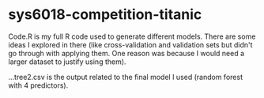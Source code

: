 # sys6018-competition-titanic

Code.R is my full R code used to generate different models. There are some ideas I explored in there (like cross-validation and validation sets but didn't go through with applying them. One reason was because I would need a larger dataset to justify using them).

...tree2.csv is the output related to the final model I used (random forest with 4 predictors).
